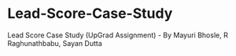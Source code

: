 # Lead-Score-Case-Study
Lead Score Case Study (UpGrad Assignment) - By Mayuri Bhosle, R Raghunathbabu, Sayan Dutta 
